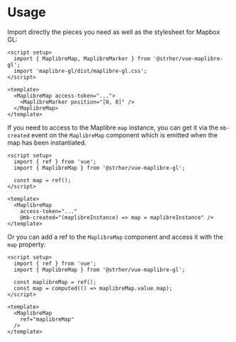 # Usage

Import directly the pieces you need as well as the stylesheet for Mapbox GL:

```vue
<script setup>
  import { MaplibreMap, MaplibreMarker } from '@strher/vue-maplibre-gl';
  import 'maplibre-gl/dist/maplibre-gl.css';
</script>

<template>
  <MaplibreMap access-token="...">
    <MaplibreMarker position="[0, 0]" />
  </MaplibreMap>
</template>
```

If you need to access to the Maplibre `map` instance, you can get it via the `mb-created` event on the `MaplibreMap` component which is emitted when the map has been instantiated.

```vue {5,11}
<script setup>
  import { ref } from 'vue';
  import { MaplibreMap } from '@strher/vue-maplibre-gl';

  const map = ref();
</script>

<template>
  <MaplibreMap
    access-token="..."
    @mb-created="(maplibreInstance) => map = maplibreInstance" />
</template>
```

Or you can add a ref to the `MaplibreMap` component and access it with the `map` property:

```vue
<script setup>
  import { ref } from 'vue';
  import { MaplibreMap } from '@strher/vue-maplibre-gl';

  const maplibreMap = ref();
  const map = computed(() => maplibreMap.value.map);
</script>

<template>
  <MaplibreMap
    ref="maplibreMap"
  />
</template>
```
